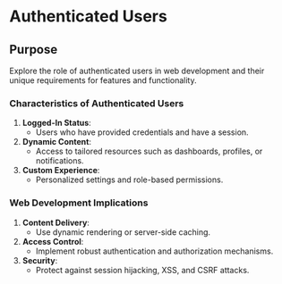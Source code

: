 # Authenticated Users

## Purpose
Explore the role of authenticated users in web development and their unique requirements for features and functionality.

### Characteristics of Authenticated Users
1. **Logged-In Status**:
   - Users who have provided credentials and have a session.
2. **Dynamic Content**:
   - Access to tailored resources such as dashboards, profiles, or notifications.
3. **Custom Experience**:
   - Personalized settings and role-based permissions.

### Web Development Implications
1. **Content Delivery**:
   - Use dynamic rendering or server-side caching.
2. **Access Control**:
   - Implement robust authentication and authorization mechanisms.
3. **Security**:
   - Protect against session hijacking, XSS, and CSRF attacks.

